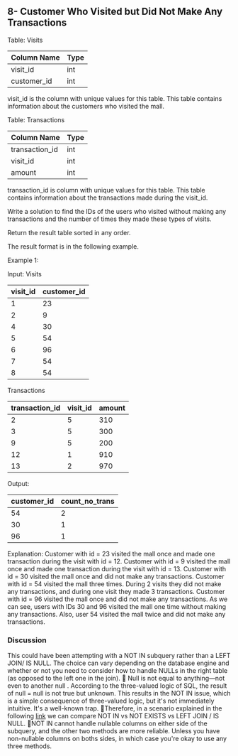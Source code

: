 ## 8- Customer Who Visited but Did Not Make Any Transactions

Table: Visits

| Column Name | Type    |
|-------------|---------|
| visit_id    | int     |
| customer_id | int     |

visit_id is the column with unique values for this table.
This table contains information about the customers who visited the mall.
 

Table: Transactions


| Column Name    | Type    |
|----------------|---------|
| transaction_id | int     |
| visit_id       | int     |
| amount         | int     |

transaction_id is column with unique values for this table.
This table contains information about the transactions made during the visit_id.
 

Write a solution to find the IDs of the users who visited without making any transactions and the number of times they made these types of visits.

Return the result table sorted in any order.

The result format is in the following example.

Example 1:

Input: 
Visits

| visit_id | customer_id |
|----------|-------------|
| 1        | 23          |
| 2        | 9           |
| 4        | 30          |
| 5        | 54          |
| 6        | 96          |
| 7        | 54          |
| 8        | 54          |

Transactions

| transaction_id | visit_id | amount |
|----------------|----------|--------|
| 2              | 5        | 310    |
| 3              | 5        | 300    |
| 9              | 5        | 200    |
| 12             | 1        | 910    |
| 13             | 2        | 970    |

Output: 

| customer_id | count_no_trans |
|-------------|----------------|
| 54          | 2              |
| 30          | 1              |
| 96          | 1              |

Explanation: 
Customer with id = 23 visited the mall once and made one transaction during the visit with id = 12.
Customer with id = 9 visited the mall once and made one transaction during the visit with id = 13.
Customer with id = 30 visited the mall once and did not make any transactions.
Customer with id = 54 visited the mall three times. During 2 visits they did not make any transactions, and during one visit they made 3 transactions.
Customer with id = 96 visited the mall once and did not make any transactions.
As we can see, users with IDs 30 and 96 visited the mall one time without making any transactions. Also, user 54 visited the mall twice and did not make any transactions.

### Discussion
This could have been attempting with a NOT IN subquery rather than a LEFT JOIN/ IS NULL. The choice can vary depending on the database engine and whether or not you need to consider how to handle NULLs in the right table (as opposed to the left one in the join).
🍿 Null is not equal to anything—not even to another null . According to the three-valued logic of SQL, the result of null = null is not true but unknown.
This results in the NOT IN issue, which is a simple consequence of three-valued logic, but it's not immediately intuitive. It's a well-known trap.
🍿Therefore, in a scenario explained in the following [link](https://explainextended.com/2009/09/15/not-in-vs-not-exists-vs-left-join-is-null-sql-server/)
we can compare NOT IN vs NOT EXISTS vs LEFT JOIN / IS NULL.
🍿NOT IN cannot handle nullable columns on either side of the subquery, and the other two methods are more reliable. Unless you have non-nullable columns on boths sides, in which case you're okay to use any three methods.